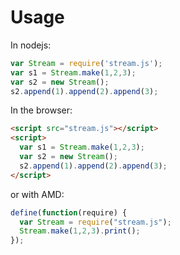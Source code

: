 # Usage
In nodejs:

```js
var Stream = require('stream.js');
var s1 = Stream.make(1,2,3);
var s2 = new Stream();
s2.append(1).append(2).append(3);
```

In the browser:

```html
<script src="stream.js"></script>
<script>
  var s1 = Stream.make(1,2,3);
  var s2 = new Stream();
  s2.append(1).append(2).append(3);
</script>
```

or with AMD:
```js
define(function(require) {
  var Stream = require("stream.js");
  Stream.make(1,2,3).print();
});
```
